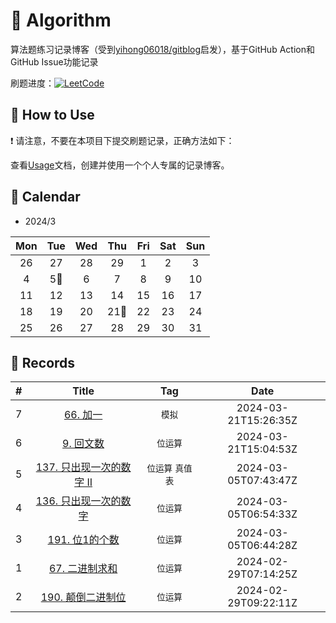 # 📝 Algorithm
算法题练习记录博客（受到[yihong06018/gitblog](https://github.com/yihong0618/gitblog)启发），基于GitHub Action和GitHub Issue功能记录

刷题进度：[![LeetCode](https://img.shields.io/github/issues/doragd/algorithm?style=flat&label=%F0%9F%8C%B8%20LeetCode%20Record&labelColor=%20%236DB9EF&color=%23FF90BC&link=https%3A%2F%2Fgithub.com%2Fdoragd%2Falgorithm
)](https://github.com/doragd/algorithm)

## 🎄 How to Use

❗ 请注意，不要在本项目下提交刷题记录，正确方法如下：

查看[Usage](Usage.md)文档，创建并使用一个个人专属的记录博客。


## 🎯 Calendar

* 2024/3

|Mon|Tue|Wed|Thu|Fri|Sat|Sun|
|:-:|:-:|:-:|:-:|:-:|:-:|:-:|
|26|27|28|29|1|2|3|
|4|5🌟|6|7|8|9|10|
|11|12|13|14|15|16|17|
|18|19|20|21🌟|22|23|24|
|25|26|27|28|29|30|31|


## 🍃 Records

|#|Title|Tag|Date|
|:-:|:-:|:-:|:-:|
|7|[66. 加一](https://github.com/xyqh/Algorithm/issues/7)|`模拟`|2024-03-21T15:26:35Z|
|6|[9. 回文数](https://github.com/xyqh/Algorithm/issues/6)|`位运算`|2024-03-21T15:04:53Z|
|5|[137. 只出现一次的数字 II](https://github.com/xyqh/Algorithm/issues/5)|`位运算` `真值表`|2024-03-05T07:43:47Z|
|4|[136. 只出现一次的数字](https://github.com/xyqh/Algorithm/issues/4)|`位运算`|2024-03-05T06:54:33Z|
|3|[191. 位1的个数](https://github.com/xyqh/Algorithm/issues/3)|`位运算`|2024-03-05T06:44:28Z|
|1|[67. 二进制求和](https://github.com/xyqh/Algorithm/issues/1)|`位运算`|2024-02-29T07:14:25Z|
|2|[190. 颠倒二进制位](https://github.com/xyqh/Algorithm/issues/2)|`位运算`|2024-02-29T09:22:11Z|
